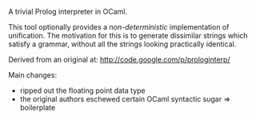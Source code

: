 
A trivial Prolog interpreter in OCaml.

This tool optionally provides a *non-deterministic* implementation of
unification. The motivation for this is to generate dissimilar strings 
which satisfy a grammar, without all the strings looking practically
identical.



Derived from an original at: http://code.google.com/p/prologinterp/

Main changes:
  - ripped out the floating point data type
  - the original authors eschewed certain OCaml syntactic sugar => boilerplate
